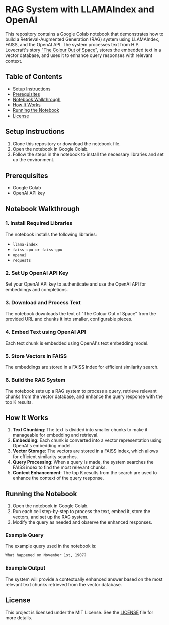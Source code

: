# RAG System with LLAMAIndex and OpenAI

This repository contains a Google Colab notebook that demonstrates how to build a Retrieval-Augmented Generation (RAG) system using LLAMAIndex, FAISS, and the OpenAI API. The system processes text from H.P. Lovecraft's story ["The Colour Out of Space"](https://www.hplovecraft.com/writings/texts/fiction/cc.aspx), stores the embedded text in a vector database, and uses it to enhance query responses with relevant context.

## Table of Contents

- [Setup Instructions](#setup-instructions)
- [Prerequisites](#prerequisites)
- [Notebook Walkthrough](#notebook-walkthrough)
- [How It Works](#how-it-works)
- [Running the Notebook](#running-the-notebook)
- [License](#license)

## Setup Instructions

1. Clone this repository or download the notebook file.
2. Open the notebook in Google Colab.
3. Follow the steps in the notebook to install the necessary libraries and set up the environment.

## Prerequisites

- Google Colab
- OpenAI API key

## Notebook Walkthrough

### 1. Install Required Libraries

The notebook installs the following libraries:
- `llama-index`
- `faiss-cpu or faiss-gpu`
- `openai`
- `requests`

### 2. Set Up OpenAI API Key

Set your OpenAI API key to authenticate and use the OpenAI API for embeddings and completions.

### 3. Download and Process Text

The notebook downloads the text of "The Colour Out of Space" from the provided URL and chunks it into smaller, configurable pieces.

### 4. Embed Text using OpenAI API

Each text chunk is embedded using OpenAI's text embedding model.

### 5. Store Vectors in FAISS

The embeddings are stored in a FAISS index for efficient similarity search.

### 6. Build the RAG System

The notebook sets up a RAG system to process a query, retrieve relevant chunks from the vector database, and enhance the query response with the top K results.

## How It Works

1. **Text Chunking**: The text is divided into smaller chunks to make it manageable for embedding and retrieval.
2. **Embedding**: Each chunk is converted into a vector representation using OpenAI's embedding model.
3. **Vector Storage**: The vectors are stored in a FAISS index, which allows for efficient similarity searches.
4. **Query Processing**: When a query is made, the system searches the FAISS index to find the most relevant chunks.
5. **Context Enhancement**: The top K results from the search are used to enhance the context of the query response.

## Running the Notebook

1. Open the notebook in Google Colab.
2. Run each cell step-by-step to process the text, embed it, store the vectors, and set up the RAG system.
3. Modify the query as needed and observe the enhanced responses.

### Example Query

The example query used in the notebook is:
```
What happened on November 1st, 1907?
```

### Example Output

The system will provide a contextually enhanced answer based on the most relevant text chunks retrieved from the vector database.

## License

This project is licensed under the MIT License. See the [LICENSE](LICENSE) file for more details.

